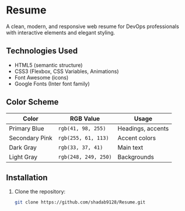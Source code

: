 # Resume

A clean, modern, and responsive web resume for DevOps professionals with interactive elements and elegant styling.


## Technologies Used

- HTML5 (semantic structure)
- CSS3 (Flexbox, CSS Variables, Animations)
- Font Awesome (icons)
- Google Fonts (Inter font family)

## Color Scheme

| Color               | RGB Value           | Usage                  |
|---------------------|---------------------|------------------------|
| Primary Blue        | `rgb(41, 98, 255)`  | Headings, accents      |
| Secondary Pink      | `rgb(255, 61, 113)` | Accent colors          |
| Dark Gray           | `rgb(33, 37, 41)`   | Main text              |
| Light Gray          | `rgb(248, 249, 250)`| Backgrounds            |

## Installation

1. Clone the repository:
   ```bash
   git clone https://github.com/shadab9128/Resume.git
   ```